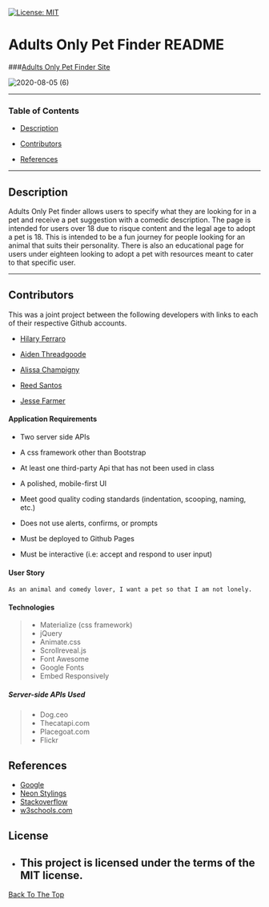 [![License: MIT](https://img.shields.io/badge/License-MIT-yellow.svg)](https://opensource.org/licenses/MIT)

# Adults Only Pet Finder README

###[Adults Only Pet Finder Site](https://a-thread.github.io/adults-pet-finder/)

![2020-08-05 (6)](https://user-images.githubusercontent.com/66302441/89474481-c4121c00-d753-11ea-99b4-96db7e83b8eb.png)


---

### Table of Contents

-  [Description](#description)

-  [Contributors](#contributors)

-  [References](#references)
 

---

## Description

Adults Only Pet finder allows users to specify what they are looking for in a pet and receive a pet suggestion with a comedic description. The page is intended for users over 18 due to risque content and the legal age to adopt a pet is 18. This is intended to be a fun journey for people looking for an animal that suits their personality. There is also an educational page for users under eighteen looking to adopt a pet with resources meant to cater to that specific user.

---

## Contributors

This was a joint project between the following developers with links to each of their respective Github accounts.

- [Hilary Ferraro](https://github.com/hilbug)

- [Aiden Threadgoode](https://github.com/a-thread)

- [Alissa Champigny](https://github.com/achampigny4)

- [Reed Santos](https://github.com/Reedsantos)

- [Jesse Farmer](https://github.com/farmerj95)


#### Application Requirements
- Two server side APIs

- A css framework other than Bootstrap

- At least one third-party Api that has not been used in class

- A polished, mobile-first UI

- Meet good quality coding standards (indentation, scooping, naming, etc.)

- Does not use alerts, confirms, or prompts

- Must be deployed to Github Pages

- Must be interactive (i.e: accept and respond to user input)


#### User Story

```
As an animal and comedy lover, I want a pet so that I am not lonely.
```  

#### Technologies
>- Materialize (css framework)
>- jQuery
>- Animate.css
>- Scrollreveal.js
>- Font Awesome
>- Google Fonts
>- Embed Responsively 

 ##### Server-side APIs Used
>- Dog.ceo
>- Thecatapi.com
>- Placegoat.com
>- Flickr 

## References
- [Google](https://www.google.com/search?rlz=1C1CHBF_enUS897US897&sxsrf=ALeKk02B1ruRG65iESFFq7rXg9ygTaf64A%3A1596668160045&ei=ADkrX-CnAvaoytMP55W7kAo&q=how+tall+is+a+goat&oq=how+tall+is+a+goat&gs_lcp=CgZwc3ktYWIQAzICCAAyAggAMgYIABAWEB4yBggAEBYQHjIGCAAQFhAeMgYIABAWEB4yBggAEBYQHjIGCAAQFhAeMgYIABAWEB4yBggAEBYQHjoECCMQJzoFCAAQkQI6CAguEMcBEKMCOgUIABCLAzoLCC4QxwEQowIQiwM6AgguOgcIABBGEPsBOggIABAWEAoQHlCA6gJYrqIDYKOlA2gBcAB4AIABb4gBnwuSAQQxNy4ymAEAoAEBqgEHZ3dzLXdpergBAsABAQ&sclient=psy-ab&ved=0ahUKEwjgp4O0lIXrAhV2lHIEHefKDqIQ4dUDCAw&uact=5)
- [Neon Stylings](https://codepen.io/FelixRilling/pen/qzfoc)
- [Stackoverflow](https://stackoverflow.com/questions/28258106/materialize-css-select-doesnt-seem-to-render)
- [w3schools.com](https://www.w3schools.com/js/js_ajax_intro.asp)

## License
- This project is licensed under the terms of the MIT license.
  ---

[Back To The Top](#)

